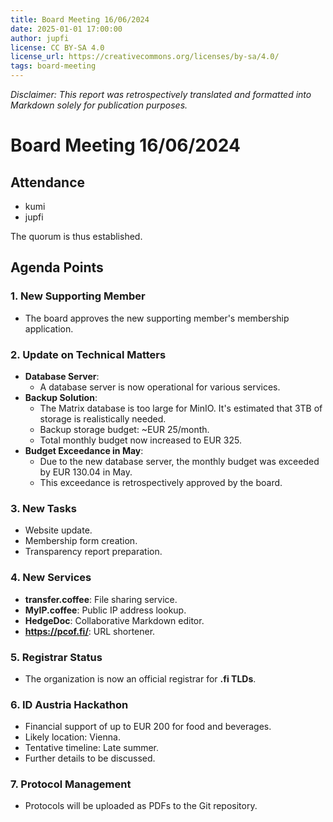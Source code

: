 ```yaml
---
title: Board Meeting 16/06/2024
date: 2025-01-01 17:00:00
author: jupfi
license: CC BY-SA 4.0
license_url: https://creativecommons.org/licenses/by-sa/4.0/
tags: board-meeting
---
```


_Disclaimer: This report was retrospectively translated and formatted into Markdown solely for publication purposes._

# Board Meeting 16/06/2024

## Attendance  

- kumi  
- jupfi  

The quorum is thus established.

## Agenda Points  

### 1. **New Supporting Member**  

- The board approves the new supporting member's membership application.  

### 2. **Update on Technical Matters**  

- **Database Server**:  
  - A database server is now operational for various services.  
- **Backup Solution**:  
  - The Matrix database is too large for MinIO. It's estimated that 3TB of storage is realistically needed.  
  - Backup storage budget: ~EUR 25/month.  
  - Total monthly budget now increased to EUR 325.  
- **Budget Exceedance in May**:  
  - Due to the new database server, the monthly budget was exceeded by EUR 130.04 in May.  
  - This exceedance is retrospectively approved by the board.  

### 3. **New Tasks**  

- Website update.  
- Membership form creation.  
- Transparency report preparation.  

### 4. **New Services**  

- **transfer.coffee**: File sharing service.  
- **MyIP.coffee**: Public IP address lookup.  
- **HedgeDoc**: Collaborative Markdown editor.  
- **<https://pcof.fi/>**: URL shortener.  

### 5. **Registrar Status**  

- The organization is now an official registrar for **.fi TLDs**.  

### 6. **ID Austria Hackathon**  

- Financial support of up to EUR 200 for food and beverages.  
- Likely location: Vienna.  
- Tentative timeline: Late summer.  
- Further details to be discussed.  

### 7. **Protocol Management**  

- Protocols will be uploaded as PDFs to the Git repository.  
